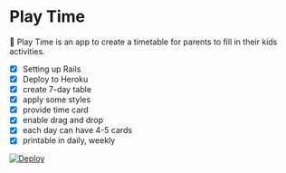 # Play Time

📅 Play Time is an app to create a timetable for parents to fill in their kids activities.

- [x] Setting up Rails
- [x] Deploy to Heroku
- [x] create 7-day table
- [x] apply some styles
- [x] provide time card
- [x] enable drag and drop
- [x] each day can have 4-5 cards
- [x] printable in daily, weekly

[![Deploy](https://www.herokucdn.com/deploy/button.svg)](https://heroku.com/deploy)
